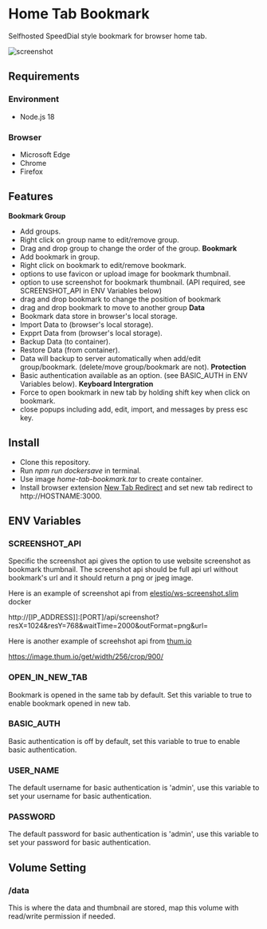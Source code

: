 # Home Tab Bookmark

Selfhosted SpeedDial style bookmark for browser home tab.

![screenshot](https://github.com/user-attachments/assets/d0d78c2d-e515-400e-a815-a646bf230b3e)

## Requirements
### Environment
* Node.js 18
### Browser
* Microsoft Edge
* Chrome
* Firefox

## Features
**Bookmark Group**
* Add groups.
* Right click on group name to edit/remove group.
* Drag and drop group to change the order of the group.
**Bookmark**
* Add bookmark in group.
* Right click on bookmark to edit/remove bookmark.
* options to use favicon or upload image for bookmark thumbnail.
* option to use screenshot for bookmark thumbnail. (API required, see SCREENSHOT_API in ENV Variables below)
* drag and drop bookmark to change the position of bookmark
* drag and drop bookmark to move to another group
**Data**
* Bookmark data store in browser's local storage.
* Import Data to (browser's local storage).
* Expprt Data from (browser's local storage).
* Backup Data (to container).
* Restore Data (from container).
* Data will backup to server automatically when add/edit group/bookmark. (delete/move group/bookmark are not).
**Protection**
* Basic authentication available as an option. (see BASIC_AUTH in ENV Variables below).
**Keyboard Intergration**
* Force to open bookmark in new tab by holding shift key when click on bookmark.
* close popups including add, edit, import, and messages by press esc key.

## Install
* Clone this repository.
* Run *npm run dockersave* in terminal.
* Use image *home-tab-bookmark.tar* to create container.
* Install browser extension [New Tab Redirect](https://chromewebstore.google.com/detail/new-tab-redirect/icpgjfneehieebagbmdbhnlpiopdcmna?hl=en-US) and set new tab redirect to http://HOSTNAME:3000.

## ENV Variables
### SCREENSHOT_API ###
Specific the screenshot api gives the option to use website screenshot as bookmark thumbnail. The screenshot api should be full api url without bookmark's url and it should return a png or jpeg image.

Here is an example of screenshot api from [elestio/ws-screenshot.slim](https://hub.docker.com/r/elestio/ws-screenshot.slim) docker

http://[IP_ADDRESS]]:[PORT]/api/screenshot?resX=1024&resY=768&waitTime=2000&outFormat=png&url=

Here is another example of screehshot api from [thum.io](https://www.thum.io)

https://image.thum.io/get/width/256/crop/900/

### OPEN_IN_NEW_TAB ###
Bookmark is opened in the same tab by default. Set this variable to true to enable bookmark opened in new tab.

### BASIC_AUTH ###
Basic authentication is off by default, set this variable to true to enable basic authentication.

### USER_NAME ###
The default username for basic authentication is 'admin', use this variable to set your username for basic authentication.

### PASSWORD ###
The default password for basic authentication is 'admin', use this variable to set your password for basic authentication.

## Volume Setting
### /data ###
This is where the data and thumbnail are stored, map this volume with read/write permission if needed.
